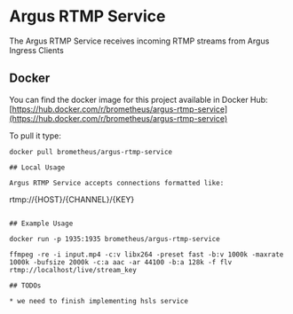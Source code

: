 # Argus RTMP Service

The Argus RTMP Service receives incoming RTMP streams from Argus Ingress Clients

## Docker 

You can find the docker image for this project available in Docker Hub: [https://hub.docker.com/r/brometheus/argus-rtmp-service](https://hub.docker.com/r/brometheus/argus-rtmp-service)

To pull it type:

```
docker pull brometheus/argus-rtmp-service

## Local Usage

Argus RTMP Service accepts connections formatted like:

```
rtmp://{HOST}/{CHANNEL}/{KEY}
```

## Example Usage

docker run -p 1935:1935 brometheus/argus-rtmp-service

ffmpeg -re -i input.mp4 -c:v libx264 -preset fast -b:v 1000k -maxrate 1000k -bufsize 2000k -c:a aac -ar 44100 -b:a 128k -f flv rtmp://localhost/live/stream_key

## TODOs

* we need to finish implementing hsls service


